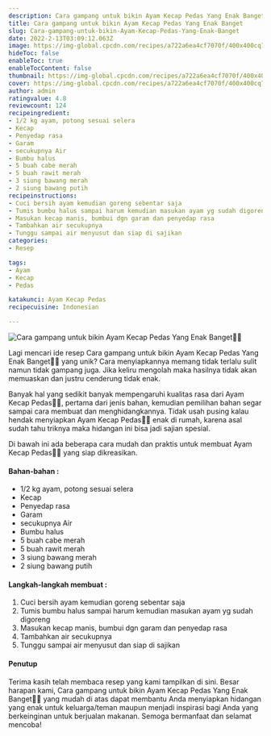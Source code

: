 ```yaml
---
description: Cara gampang untuk bikin Ayam Kecap Pedas Yang Enak Banget"
title: Cara gampang untuk bikin Ayam Kecap Pedas Yang Enak Banget
slug: Cara-gampang-untuk-bikin-Ayam-Kecap-Pedas-Yang-Enak-Banget
date: 2022-2-13T03:09:12.063Z
image: https://img-global.cpcdn.com/recipes/a722a6ea4cf7070f/400x400cq70/photo.jpg
hideToc: false
enableToc: true
enableTocContent: false
thumbnail: https://img-global.cpcdn.com/recipes/a722a6ea4cf7070f/400x400cq70/photo.jpg
cover: https://img-global.cpcdn.com/recipes/a722a6ea4cf7070f/400x400cq70/photo.jpg
author: admin
ratingvalue: 4.8
reviewcount: 124
recipeingredient:
- 1/2 kg ayam, potong sesuai selera
- Kecap
- Penyedap rasa
- Garam
- secukupnya Air
- Bumbu halus
- 5 buah cabe merah
- 5 buah rawit merah
- 3 siung bawang merah
- 2 siung bawang putih
recipeinstructions:
- Cuci bersih ayam kemudian goreng sebentar saja
- Tumis bumbu halus sampai harum kemudian masukan ayam yg sudah digoreng
- Masukan kecap manis, bumbui dgn garam dan penyedap rasa
- Tambahkan air secukupnya
- Tunggu sampai air menyusut dan siap di sajikan
categories:
- Resep

tags:
- Ayam
- Kecap
- Pedas

katakunci: Ayam Kecap Pedas
recipecuisine: Indonesian

---
```


![Cara gampang untuk bikin Ayam Kecap Pedas Yang Enak Banget👩‍🍳](https://img-global.cpcdn.com/recipes/a722a6ea4cf7070f/400x400cq70/photo.jpg)

Lagi mencari ide resep Cara gampang untuk bikin Ayam Kecap Pedas Yang Enak Banget👩‍🍳 yang unik? Cara menyiapkannya memang tidak terlalu sulit namun tidak gampang juga. Jika keliru mengolah maka hasilnya tidak akan memuaskan dan justru cenderung tidak enak.

Banyak hal yang sedikit banyak mempengaruhi kualitas rasa dari Ayam Kecap Pedas👩‍🍳, pertama dari jenis bahan, kemudian pemilihan bahan segar sampai cara membuat dan menghidangkannya. Tidak usah pusing kalau hendak menyiapkan Ayam Kecap Pedas👩‍🍳 enak di rumah, karena asal sudah tahu triknya maka hidangan ini bisa jadi sajian spesial.

Di bawah ini ada beberapa cara mudah dan praktis untuk membuat Ayam Kecap Pedas👩‍🍳 yang siap dikreasikan.

<!--inarticleads1-->

#### Bahan-bahan :

- 1/2 kg ayam, potong sesuai selera
- Kecap
- Penyedap rasa
- Garam
- secukupnya Air
- Bumbu halus
- 5 buah cabe merah
- 5 buah rawit merah
- 3 siung bawang merah
- 2 siung bawang putih

<!--inarticleads2-->

#### Langkah-langkah membuat :

1. Cuci bersih ayam kemudian goreng sebentar saja
1. Tumis bumbu halus sampai harum kemudian masukan ayam yg sudah digoreng
1. Masukan kecap manis, bumbui dgn garam dan penyedap rasa
1. Tambahkan air secukupnya
1. Tunggu sampai air menyusut dan siap di sajikan

#### Penutup

Terima kasih telah membaca resep yang kami tampilkan di sini. Besar harapan kami, Cara gampang untuk bikin Ayam Kecap Pedas Yang Enak Banget👩‍🍳 yang mudah di atas dapat membantu Anda menyiapkan hidangan yang enak untuk keluarga/teman maupun menjadi inspirasi bagi Anda yang berkeinginan untuk berjualan makanan. Semoga bermanfaat dan selamat mencoba!
